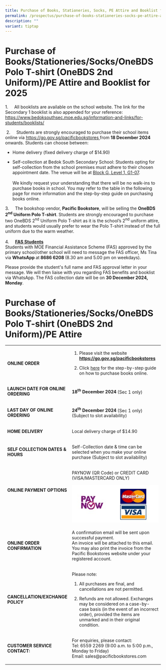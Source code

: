 ```yaml
---
title: Purchase of Books, Stationeries, Socks, PE Attire and Booklist for 2024
permalink: /prospectus/purchase-of-books-stationeries-socks-pe-attire-and-booklist-for-2024/
description: ""
variant: tiptap
---
```

<h1>Purchase of Books/Stationeries/Socks/OneBDS Polo T-shirt (OneBDS 2nd Uniform)/PE Attire and Booklist for 2025</h1>
<p>1.&nbsp;&nbsp;&nbsp;&nbsp; All booklists are available on the school website.
The link for the Secondary 1 booklist is also appended for your reference:
<br><a href="https://www.bedoksouthsec.moe.edu.sg/information-and-links/for-students/booklists/" rel="noopener nofollow" target="_blank">https://www.bedoksouthsec.moe.edu.sg/information-and-links/for-students/booklists/</a>
</p>
<p>&nbsp;2.&nbsp;&nbsp;&nbsp;&nbsp; Students are strongly encouraged to purchase
their school items online via <a href="https://go.gov.sg/pacificbookstores" rel="noopener nofollow" target="_blank">https://go.gov.sg/pacificbookstores </a>from <strong>18 December 2024 </strong>onwards.
Students can choose between:</p>
<ul data-tight="true" class="tight">
<li>
<p>Home delivery (fixed delivery charge of $14.90)</p>
</li>
<li>
<p>Self-collection at Bedok South Secondary School: Students opting for self-collection
from the school premises must adhere to their chosen appointment date.
The venue will be at <u>Block G, Level 1, G1-07</u>.
<br>
<br>We kindly request your understanding that there will be no walk-ins to
purchase books in school. You may refer to the table in the following page
for more information and the step-by-step guide on purchasing books online.</p>
</li>
</ul>
<p>3.&nbsp;&nbsp;&nbsp;&nbsp; The bookshop vendor, <strong>Pacific Bookstore</strong>,
will be selling the <strong>OneBDS 2<sup>nd</sup> Uniform Polo T-shirt</strong>.
Students are strongly encouraged to purchase two OneBDS 2<sup>nd</sup> Uniform
Polo T-shirt as it is the school’s 2<sup>nd</sup> uniform attire, and students
would usually prefer to wear the Polo T-shirt instead of the full uniform
due to the warm weather.
<br>
<br>4.&nbsp;&nbsp;&nbsp;&nbsp; <strong><u>FAS Students</u></strong>
<br>Students with MOE Financial Assistance Scheme (FAS) approved by the primary
school/other school will need to message the FAS officer, Ms Tina via <strong>WhatsApp </strong>at<strong> 8686 6208 </strong>(8.30
am and 5.00 pm on weekdays).</p>
<p>Please provide the student's full name and FAS approval letter in your
message. We will then liaise with you regarding FAS benefits and booklist
via WhatsApp. The FAS collection date will be on <strong>30 December 2024, Monday</strong>.</p>
<p></p>
<h1>Purchase of Books/Stationeries/Socks/OneBDS Polo T-shirt (OneBDS 2nd Uniform)/PE Attire</h1>
<table style="minWidth: 50px">
<colgroup>
<col>
<col>
</colgroup>
<tbody>
<tr>
<td rowspan="1" colspan="1">
<p><strong>ONLINE ORDER</strong>
</p>
</td>
<td rowspan="1" colspan="1">
<ol data-tight="true" class="tight">
<li>
<p>Please visit the website <strong><a href="https://go.gov.sg/pacificbookstores" rel="noopener noreferrer nofollow" target="_blank">https://go.gov.sg/pacificbookstores</a></strong>
</p>
</li>
<li>
<p>Click <a href="https://file.go.gov.sg/pacificbookstoresonlinepurchaseguide.pdf" rel="noopener noreferrer nofollow" target="_blank">here</a> for
the step-by-step guide on how to purchase books online.</p>
</li>
</ol>
</td>
</tr>
<tr>
<td rowspan="1" colspan="1">
<p><strong>LAUNCH DATE FOR ONLINE ORDERING</strong>
</p>
</td>
<td rowspan="1" colspan="1">
<p><strong>18<sup>th</sup> December 2024 </strong>(Sec 1 only)</p>
</td>
</tr>
<tr>
<td rowspan="1" colspan="1">
<p><strong>LAST DAY OF ONLINE ORDERING</strong>
</p>
</td>
<td rowspan="1" colspan="1">
<p><strong>24<sup>th</sup> December 2024</strong> (Sec 1 only)
<br>(Subject to slot availability)</p>
</td>
</tr>
<tr>
<td rowspan="1" colspan="1">
<p><strong>HOME DELIVERY</strong>
</p>
</td>
<td rowspan="1" colspan="1">
<p>Local delivery charge of $14.90</p>
</td>
</tr>
<tr>
<td rowspan="1" colspan="1">
<p><strong>SELF COLLECTION DATES &amp; HOURS</strong>
</p>
</td>
<td rowspan="1" colspan="1">
<p>Self-Collection date &amp; time can be selected when you make your online
purchase (Subject to slot availability)</p>
</td>
</tr>
<tr>
<td rowspan="1" colspan="1">
<p><strong>ONLINE PAYMENT OPTIONS</strong>
</p>
<p><strong>&nbsp;</strong>
</p>
</td>
<td rowspan="1" colspan="1">
<p>PAYNOW (QR Code) or CREDIT CARD (VISA/MASTERCARD ONLY)</p>
<p></p>
<div class="isomer-image-wrapper">
<img style="width: 100%" height="auto" width="100%" alt="" src="/images/Prospectus/paynowMC.jpg">
</div>
</td>
</tr>
<tr>
<td rowspan="1" colspan="1">
<p><strong>ONLINE ORDER CONFIRMATION</strong>
</p>
</td>
<td rowspan="1" colspan="1">
<p>A confirmation email will be sent upon successful payment.
<br>An invoice will be attached to this email. You may also print the invoice
from the Pacific Bookstores website under your registered account.</p>
</td>
</tr>
<tr>
<td rowspan="1" colspan="1">
<p><strong>CANCELLATION/EXCHANGE POLICY</strong>
</p>
</td>
<td rowspan="1" colspan="1">
<p>Please note:</p>
<ol data-tight="true" class="tight">
<li>
<p>All purchases are final, and cancellations are not permitted.</p>
</li>
<li>
<p>Refunds are not allowed. Exchanges may be considered on a case-by-case
basis (in the event of an incorrect order), provided the items are unmarked
and in their original condition.</p>
</li>
</ol>
</td>
</tr>
<tr>
<td rowspan="1" colspan="1">
<p><strong>CUSTOMER SERVICE CONTACT:</strong>
</p>
</td>
<td rowspan="1" colspan="1">
<p>For enquiries, please contact:
<br>Tel: 6559 2269 (9:00 a.m. to 5:00 p.m., Monday to Friday)
<br>Email: <a rel="noopener noreferrer nofollow" target="_blank">sales@pacificbookstores.com</a>
</p>
</td>
</tr>
</tbody>
</table>
<p></p>